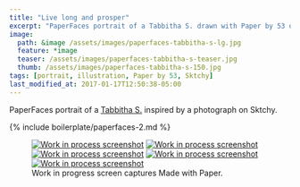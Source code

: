 ```yaml
---
title: "Live long and prosper"
excerpt: "PaperFaces portrait of a Tabbitha S. drawn with Paper by 53 on an iPad."
image: 
  path: &image /assets/images/paperfaces-tabbitha-s-lg.jpg 
  feature: *image
  teaser: /assets/images/paperfaces-tabbitha-s-teaser.jpg
  thumb: /assets/images/paperfaces-tabbitha-s-150.jpg
tags: [portrait, illustration, Paper by 53, Sktchy]
last_modified_at: 2017-01-17T12:50:38-05:00
---
```


PaperFaces portrait of a [Tabbitha S.](http://sktchy.com/WjxgQ) inspired by a photograph on Sktchy.

{% include boilerplate/paperfaces-2.md %}

<figure class="third">
	<a href="{{ site.url }}/assets/images/paperfaces-tabbitha-s-process-1-lg.jpg"><img src="{{ site.url }}/assets/images/paperfaces-tabbitha-s-process-1-600.jpg" alt="Work in process screenshot"></a>
	<a href="{{ site.url }}/assets/images/paperfaces-tabbitha-s-process-2-lg.jpg"><img src="{{ site.url }}/assets/images/paperfaces-tabbitha-s-process-2-600.jpg" alt="Work in process screenshot"></a>
	<a href="{{ site.url }}/assets/images/paperfaces-tabbitha-s-process-3-lg.jpg"><img src="{{ site.url }}/assets/images/paperfaces-tabbitha-s-process-3-600.jpg" alt="Work in process screenshot"></a>
	<a href="{{ site.url }}/assets/images/paperfaces-tabbitha-s-process-4-lg.jpg"><img src="{{ site.url }}/assets/images/paperfaces-tabbitha-s-process-4-600.jpg" alt="Work in process screenshot"></a>
	<a href="{{ site.url }}/assets/images/paperfaces-tabbitha-s-process-5-lg.jpg"><img src="{{ site.url }}/assets/images/paperfaces-tabbitha-s-process-5-600.jpg" alt="Work in process screenshot"></a>
	<figcaption>Work in progress screen captures Made with Paper.</figcaption>
</figure>
